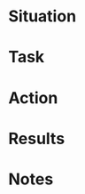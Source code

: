 # Situation
<!-- Describe the background or context leading to this change. Include why this work is needed (e.g., a specific problem, user need, or opportunity). What is the current state or issue that prompted this PR? -->

# Task
<!-- Explain the goal or objective of this change. What specifically needs to be achieved to resolve the situation? Clearly define the scope of the task at hand. -->

# Action
<!-- Summarize the key steps or decisions taken to accomplish the task. Include what changes were made in the codebase, architecture, or process. What actions were implemented to address the task? -->

# Results
<!-- Detail the outcomes of the actions. What improvements or changes have been achieved? Include performance gains, bug fixes, or other tangible outcomes. How will you measure or verify success? -->

# Notes
<!-- Add any additional context or information. This could include things like links to documentation, related issues, related PRs, follow-up tasks, edge cases considered, or potential risks. Any relevant thoughts or clarifications can go here. -->